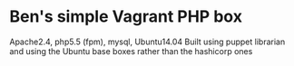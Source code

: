 # Ben's simple Vagrant PHP box

Apache2.4, php5.5 (fpm), mysql, Ubuntu14.04
Built using puppet librarian and using the Ubuntu base boxes rather than the hashicorp ones
